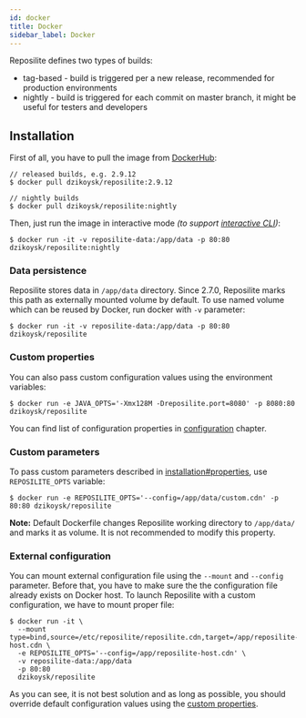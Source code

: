 ```yaml
---
id: docker
title: Docker
sidebar_label: Docker
---
```


Reposilite defines two types of builds:
* tag-based - build is triggered per a new release, recommended for production environments
* nightly - build is triggered for each commit on master branch, it might be useful for testers and developers

## Installation

First of all, you have to pull the image from [DockerHub](https://hub.docker.com/r/dzikoysk/reposilite):

```shell-session
// released builds, e.g. 2.9.12
$ docker pull dzikoysk/reposilite:2.9.12

// nightly builds
$ docker pull dzikoysk/reposilite:nightly
```

Then, 
just run the image in interactive mode 
*(to support [interactive CLI](install#interactive-cli))*:

```console
$ docker run -it -v reposilite-data:/app/data -p 80:80 dzikoysk/reposilite:nightly
```

### Data persistence
Reposilite stores data in `/app/data` directory. 
Since 2.7.0, 
Reposilite marks this path as externally mounted volume by default.
To use named volume which can be reused by Docker,
run docker with `-v` parameter:

```console
$ docker run -it -v reposilite-data:/app/data -p 80:80 dzikoysk/reposilite
```

### Custom properties

You can also pass custom configuration values using the environment variables:

```shell-session
$ docker run -e JAVA_OPTS='-Xmx128M -Dreposilite.port=8080' -p 8080:80 dzikoysk/reposilite
```

You can find list of configuration properties in [configuration](configuration) chapter.

### Custom parameters
To pass custom parameters described in [installation#properties](install#properties), use `REPOSILITE_OPTS` variable:

```shell-session
$ docker run -e REPOSILITE_OPTS='--config=/app/data/custom.cdn' -p 80:80 dzikoysk/reposilite
```

**Note:** Default Dockerfile changes Reposilite working directory to `/app/data/` and marks it as volume.
It is not recommended to modify this property.

### External configuration
You can mount external configuration file using the `--mount` and `--config` parameter.
Before that, you have to make sure the the configuration file already exists on Docker host. 
To launch Reposilite with a custom configuration, we have to mount proper file:

```console
$ docker run -it \
  --mount type=bind,source=/etc/reposilite/reposilite.cdn,target=/app/reposilite-host.cdn \
  -e REPOSILITE_OPTS='--config=/app/reposilite-host.cdn' \
  -v reposilite-data:/app/data
  -p 80:80
  dzikoysk/reposilite
```

As you can see, it is not best solution and as long as possible, 
you should override default configuration values using the [custom properties](#custom-properties).
